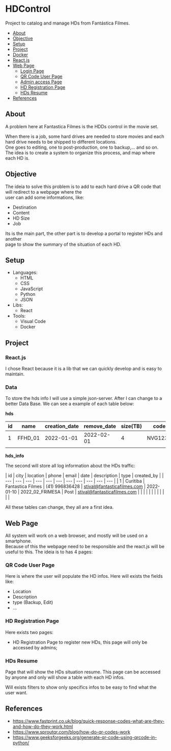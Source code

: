 # HDControl
Project to catalog and manage HDs from Fantástica Filmes.

- [About](#about)
- [Objective](#objective)
- [Setup](#setup)
- [Project](#project)
- [Docker](#docker)
- [React.js](#reactjs)
- [Web Page](#web-page)
    - [Login Page](#login-page)
    - [QR Code User Page](#qr-code-user-page)
    - [Admin access Page](#admin-access-page)
    - [HD Registration Page](#hd-registration-page)
    - [HDs Resume](#hds-resume)
- [References](#references)

## About
A problem here at Fantastica Filmes is the HDDs control in the movie set. 

When there is a job, some hard drives are needed to store movies and each hard drive needs to be shipped to different locations.<br />
One goes to editing, one to post-production, one to backup,... and so on.
The idea is to create a system to organize this process, and map where each HD is.

## Objective
The ideia to solve this problem is to add to each hard drive a QR code that will redirect to a webpage where the <br />
user can add some informations, like:

- Destination
- Content
- HD Size
- Job

Its is the main part, the other part is to develop a portal to register HDs and another <br />
page to show the summary of the situation of each HD.

## Setup
- Languages:
    - HTML
    - CSS
    - JavaScript
    - Python
    - JSON
- Libs:
    - React
- Tools:
    - Visual Code
    - Docker

## Project

### React.js
I chose React because it is a lib that we can quickly develop and is easy to maintain.

### Data
To store the hds info I will use a simple json-server. After I can change to a better Data Base.
We can see a example of each table below:

**hds**

| id | name | creation_date | remove_date | size(TB) | code | qr_code | url_image |
| --- | --- | --- | --- | --- | --- | --- | --- |
| 1 | FFHD_01 | 2022-01-01 | 2022-02-01 | 4 | NVG123N | ***** | https://fantasticafilmes.com/img.png |
|  |  |  |  |  |  |  |  |

**hds_info**

The second will store all log information about the HDs traffic:

| id | city | location  | phone | email | date | description | type | created_by |
| --- | --- | --- | --- | --- | --- | --- | --- | --- | --- | --- |
| 1 | Curitiba | Fantastica Filmes | (41) 996836428 | stival@fantasticafilmes.com | 2022-01-10 | 2022_02_FRIMESA | Post | stival@fantasticafilmes.com |
|  |  |  |  |  |  |  |  |  |  |

All these tables can change, they all are a first idea.

## Web Page
All system will work on a web browser, and mostly will be used on a smartphone. <br />
Because of this the webpage need to be responsible and the react.js will be useful to this.
The ideia is to has 4 pages:

### QR Code User Page<br />
Here is where the user will populate the HD infos. Here will exists the fields like:
- Location
- Description
- type (Backup, Edit)
- …

### HD Registration Page<br />
Here exists two pages:

- HD Registration
Page to register new HDs, this page will only be accessed by admins;
    
### HDs Resume<br />
Page that will show the HDs situation resume. 
This page can be accessed by anyone and only will show a table with each HD infos.

Will exists filters to show only specifics infos to be easy to find what the user want.

## References
- https://www.fastprint.co.uk/blog/quick-response-codes-what-are-they-and-how-do-they-work.html
- https://www.sproutqr.com/blog/how-do-qr-codes-work
- https://www.geeksforgeeks.org/generate-qr-code-using-qrcode-in-python/
